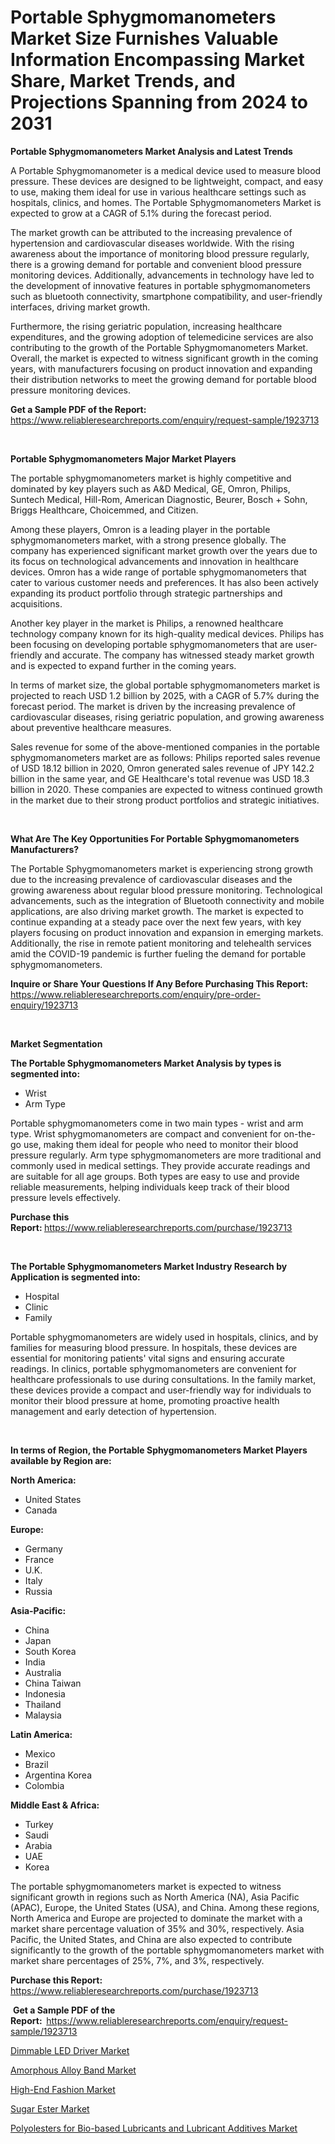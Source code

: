 <p><h1>Portable Sphygmomanometers Market Size Furnishes Valuable Information Encompassing Market Share, Market Trends, and Projections Spanning from 2024 to 2031</h1></p><p><strong>Portable Sphygmomanometers Market Analysis and Latest Trends</strong></p>
<p><p>A Portable Sphygmomanometer is a medical device used to measure blood pressure. These devices are designed to be lightweight, compact, and easy to use, making them ideal for use in various healthcare settings such as hospitals, clinics, and homes. The Portable Sphygmomanometers Market is expected to grow at a CAGR of 5.1% during the forecast period.</p><p>The market growth can be attributed to the increasing prevalence of hypertension and cardiovascular diseases worldwide. With the rising awareness about the importance of monitoring blood pressure regularly, there is a growing demand for portable and convenient blood pressure monitoring devices. Additionally, advancements in technology have led to the development of innovative features in portable sphygmomanometers such as bluetooth connectivity, smartphone compatibility, and user-friendly interfaces, driving market growth.</p><p>Furthermore, the rising geriatric population, increasing healthcare expenditures, and the growing adoption of telemedicine services are also contributing to the growth of the Portable Sphygmomanometers Market. Overall, the market is expected to witness significant growth in the coming years, with manufacturers focusing on product innovation and expanding their distribution networks to meet the growing demand for portable blood pressure monitoring devices.</p></p>
<p><strong>Get a Sample PDF of the Report:&nbsp;</strong> <a href="https://www.reliableresearchreports.com/enquiry/request-sample/1923713">https://www.reliableresearchreports.com/enquiry/request-sample/1923713</a></p>
<p>&nbsp;</p>
<p><strong>Portable Sphygmomanometers Major Market Players</strong></p>
<p><p>The portable sphygmomanometers market is highly competitive and dominated by key players such as A&D Medical, GE, Omron, Philips, Suntech Medical, Hill-Rom, American Diagnostic, Beurer, Bosch + Sohn, Briggs Healthcare, Choicemmed, and Citizen. </p><p>Among these players, Omron is a leading player in the portable sphygmomanometers market, with a strong presence globally. The company has experienced significant market growth over the years due to its focus on technological advancements and innovation in healthcare devices. Omron has a wide range of portable sphygmomanometers that cater to various customer needs and preferences. It has also been actively expanding its product portfolio through strategic partnerships and acquisitions.</p><p>Another key player in the market is Philips, a renowned healthcare technology company known for its high-quality medical devices. Philips has been focusing on developing portable sphygmomanometers that are user-friendly and accurate. The company has witnessed steady market growth and is expected to expand further in the coming years.</p><p>In terms of market size, the global portable sphygmomanometers market is projected to reach USD 1.2 billion by 2025, with a CAGR of 5.7% during the forecast period. The market is driven by the increasing prevalence of cardiovascular diseases, rising geriatric population, and growing awareness about preventive healthcare measures.</p><p>Sales revenue for some of the above-mentioned companies in the portable sphygmomanometers market are as follows: Philips reported sales revenue of USD 18.12 billion in 2020, Omron generated sales revenue of JPY 142.2 billion in the same year, and GE Healthcare's total revenue was USD 18.3 billion in 2020. These companies are expected to witness continued growth in the market due to their strong product portfolios and strategic initiatives.</p></p>
<p>&nbsp;</p>
<p><strong>What Are The Key Opportunities For Portable Sphygmomanometers Manufacturers?</strong></p>
<p><p>The Portable Sphygmomanometers market is experiencing strong growth due to the increasing prevalence of cardiovascular diseases and the growing awareness about regular blood pressure monitoring. Technological advancements, such as the integration of Bluetooth connectivity and mobile applications, are also driving market growth. The market is expected to continue expanding at a steady pace over the next few years, with key players focusing on product innovation and expansion in emerging markets. Additionally, the rise in remote patient monitoring and telehealth services amid the COVID-19 pandemic is further fueling the demand for portable sphygmomanometers.</p></p>
<p><strong>Inquire or Share Your Questions If Any Before Purchasing This Report:</strong> <a href="https://www.reliableresearchreports.com/enquiry/pre-order-enquiry/1923713">https://www.reliableresearchreports.com/enquiry/pre-order-enquiry/1923713</a></p>
<p>&nbsp;</p>
<p><strong>Market Segmentation</strong></p>
<p><strong>The Portable Sphygmomanometers Market Analysis by types is segmented into:</strong></p>
<p><ul><li>Wrist</li><li>Arm Type</li></ul></p>
<p><p>Portable sphygmomanometers come in two main types - wrist and arm type. Wrist sphygmomanometers are compact and convenient for on-the-go use, making them ideal for people who need to monitor their blood pressure regularly. Arm type sphygmomanometers are more traditional and commonly used in medical settings. They provide accurate readings and are suitable for all age groups. Both types are easy to use and provide reliable measurements, helping individuals keep track of their blood pressure levels effectively.</p></p>
<p><strong>Purchase this Report:&nbsp;</strong><a href="https://www.reliableresearchreports.com/purchase/1923713">https://www.reliableresearchreports.com/purchase/1923713</a></p>
<p>&nbsp;</p>
<p><strong>The Portable Sphygmomanometers Market Industry Research by Application is segmented into:</strong></p>
<p><ul><li>Hospital</li><li>Clinic</li><li>Family</li></ul></p>
<p><p>Portable sphygmomanometers are widely used in hospitals, clinics, and by families for measuring blood pressure. In hospitals, these devices are essential for monitoring patients' vital signs and ensuring accurate readings. In clinics, portable sphygmomanometers are convenient for healthcare professionals to use during consultations. In the family market, these devices provide a compact and user-friendly way for individuals to monitor their blood pressure at home, promoting proactive health management and early detection of hypertension.</p></p>
<p>&nbsp;</p>
<p><strong>In terms of Region, the Portable Sphygmomanometers Market Players available by Region are:</strong></p>
<p>
    <p> <strong> North America: </strong>
        <ul>
            <li>United States</li>
            <li>Canada</li>
        </ul>
        </p> 
    <p> <strong> Europe: </strong>
        <ul>
            <li>Germany</li>
            <li>France</li>
            <li>U.K.</li>
            <li>Italy</li>
            <li>Russia</li>
        </ul>
        </p> 
    <p> <strong> Asia-Pacific: </strong>
        <ul>
            <li>China</li>
            <li>Japan</li>
            <li>South Korea</li>
            <li>India</li>
            <li>Australia</li>
            <li>China Taiwan</li>
            <li>Indonesia</li>
            <li>Thailand</li>
            <li>Malaysia</li>
        </ul>
        </p> 
    <p> <strong> Latin America: </strong>
        <ul>
            <li>Mexico</li>
            <li>Brazil</li>
            <li>Argentina Korea</li>
            <li>Colombia</li>
        </ul>
        </p> 
    <p> <strong> Middle East & Africa: </strong>
        <ul>
            <li>Turkey</li>
            <li>Saudi</li>
            <li>Arabia</li>
            <li>UAE</li>
            <li>Korea</li>
        </ul>
    </p>
    </p>
<p><p>The portable sphygmomanometers market is expected to witness significant growth in regions such as North America (NA), Asia Pacific (APAC), Europe, the United States (USA), and China. Among these regions, North America and Europe are projected to dominate the market with a market share percentage valuation of 35% and 30%, respectively. Asia Pacific, the United States, and China are also expected to contribute significantly to the growth of the portable sphygmomanometers market with market share percentages of 25%, 7%, and 3%, respectively.</p></p>
<p><strong>Purchase this Report: </strong><a href="https://www.reliableresearchreports.com/purchase/1923713">https://www.reliableresearchreports.com/purchase/1923713</a></p>
<p>&nbsp;<strong>Get a Sample PDF of the Report:&nbsp;&nbsp;</strong><a href="https://www.reliableresearchreports.com/enquiry/request-sample/1923713">https://www.reliableresearchreports.com/enquiry/request-sample/1923713</a></p>
<p><strong></strong></p>
<p><p><a href="https://view.publitas.com/reportprime-1/dimmable-led-driver-market-size-growing-and-forecasted-for-period-from-2024-2031-and-provides-complete-market-analysis-of-this-market/">Dimmable LED Driver Market</a></p><p><a href="https://eight-handstand-8fb.notion.site/Amorphous-Alloy-Band-Market-A-Comprehensive-Report-of-its-Market-Share-Growth-Trends-2024-2031-cc7a59c09f7b453281f26a9adcc23bf5">Amorphous Alloy Band Market</a></p><p><a href="https://simplistic-meeting-7ee.notion.site/High-End-Fashion-Market-Size-Growth-Outlook-from-2024-to-2031-projecting-at-Market-s-Trends-Analys-9879ded1a818403fa23a458130cb9df4">High-End Fashion Market</a></p><p><a href="https://view.publitas.com/reportprime-1/sugar-ester-market-centers-on-aspects-such-as-market-growth-market-share-market-opportunity-and-projected-forecasts-spanning-from-2024-to-2031/">Sugar Ester Market</a></p><p><a href="https://skillful-vermicelli-b89.notion.site/Polyolesters-for-Bio-based-Lubricants-and-Lubricant-Additives-Market-Research-Report-Provides-thorou-e2c130bfb4214cb9835b1283079fadbf">Polyolesters for Bio-based Lubricants and Lubricant Additives Market</a></p></p>